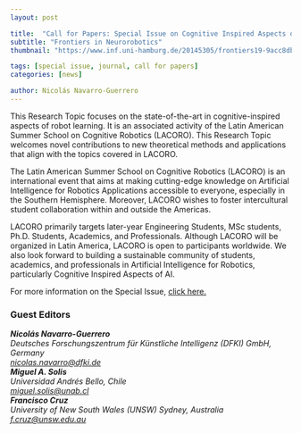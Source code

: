 ```yaml
---
layout: post

title:  "Call for Papers: Special Issue on Cognitive Inspired Aspects of Robot Learning"
subtitle: "Frontiers in Neurorobotics"
thumbnail: "https://www.inf.uni-hamburg.de/20145305/frontiers19-9acc8db677fb82b42f01c1e6d9a76b3efc2b87b4.jpg"

tags: [special issue, journal, call for papers]
categories: [news]

author: Nicolás Navarro-Guerrero
---
```

This Research Topic focuses on the state-of-the-art in cognitive-inspired aspects of robot learning. It is an associated activity of the Latin American Summer School on Cognitive Robotics (LACORO). This Research Topic welcomes novel contributions to new theoretical methods and applications that align with the topics covered in LACORO.

The Latin American Summer School on Cognitive Robotics (LACORO) is an international event that aims at making cutting-edge knowledge on Artificial Intelligence for Robotics Applications accessible to everyone, especially in the Southern Hemisphere. Moreover, LACORO wishes to foster intercultural student collaboration within and outside the Americas.

LACORO primarily targets later-year Engineering Students, MSc students, Ph.D. Students, Academics, and Professionals. Although LACORO will be organized in Latin America, LACORO is open to participants worldwide. We also look forward to building a sustainable community of students, academics, and professionals in Artificial Intelligence for Robotics, particularly Cognitive Inspired Aspects of AI. 

For more information on the Special Issue, <a target="_blank" href="https://www.frontiersin.org/research-topics/42299/cognitive-inspired-aspects-of-robot-learning">click here.</a>

<!--more-->

<h3>Guest Editors</h3>
<address>
<strong>Nicolás Navarro-Guerrero</strong> <a target="_blank" href="https://nicolas-navarro-guerrero.github.io/"><i class="fas fa-link"></i></a><br>
Deutsches Forschungszentrum für Künstliche Intelligenz (DFKI) GmbH, Germany<br>
<a href="mailto:nicolas.navarro@dfki.de">nicolas.navarro@dfki.de</a><br>
</address>

<address>
<strong>Miguel A. Solis</strong> <a target="_blank" href="https://www.innovacionyrobotica.com/miguel.solis/"><i class="fas fa-link"></i></a><br>
Universidad Andrés Bello, Chile<br>
<a href="mailto:miguel.solis@unab.cl">miguel.solis@unab.cl</a><br>
</address>

<address>
<strong>Francisco Cruz</strong> <a target="_blank" href="https://www.franciscocruz.cl/"><i class="fas fa-link"></i></a><br>
University of New South Wales (UNSW) Sydney, Australia<br>
<a href="mailto:f.cruz@unsw.edu.au">f.cruz@unsw.edu.au</a><br>
</address>

